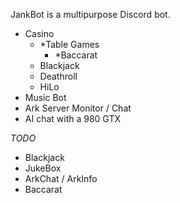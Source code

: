 JankBot is a multipurpose Discord bot.
- Casino
  - *Table Games
    - *Baccarat
  - Blackjack
  - Deathroll
  - HiLo
- Music Bot
- Ark Server Monitor / Chat
- AI chat with a 980 GTX

*TODO*
- Blackjack
- JukeBox
- ArkChat / ArkInfo
- Baccarat
